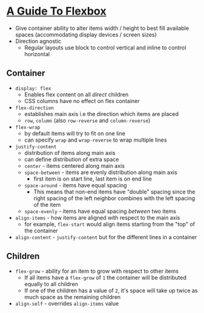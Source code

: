 # [A Guide To Flexbox](https://css-tricks.com/snippets/css/a-guide-to-flexbox/)

* Give container ability to alter items width / height to best fill available spaces (accommodating display devices / screen sizes)
* Direction agnostic
  * Regular layouts use block to control vertical and inline to control horizontal

## Container

* `display: flex`
  * Enables flex content on all *direct* children
  * CSS columns have no effect on flex container
* `flex-direction`
  * establishes main axis i.e the direction which items are placed
  * `row`, `column` (also `row-reverse` and `column-reverse`)
* `flex-wrap`
  * by default items will try to fit on one line
  * can specify `wrap` and `wrap-reverse` to wrap multiple lines
* `justify-content`
  * distribution of items along main axis
  * can define distribution of extra space
  * `center` - items centered along main axis
  * `space-between` - items are evenly distribution along main axis
    * first item is on start line, last item is on end line
  * `space-around` - items have equal spacing
    * This means that non-end items have "double" spacing since the right spacing of the left neighbor combines with the left spacing of the item
  * `space-evenly` - items have equal spacing *between* two items
* `align-items` - how items are aligned with respect to the main axis
  * for example, `flex-start` would align items starting from the "top" of the container
* `align-content` - `justify-content` but for the different lines in a container

## Children

* `flex-grow` - ability for an item to grow with respect to other items
  * If all items have a `flex-grow` of `1` the container will be distributed equally to all children
  * If one of the children has a value of `2`, it's space will take up twice as much space as the remaining children
* `align-self` - overrides `align-items` value
